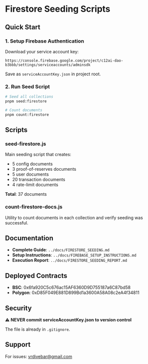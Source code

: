 # Firestore Seeding Scripts

## Quick Start

### 1. Setup Firebase Authentication

Download your service account key:
```
https://console.firebase.google.com/project/c12ai-dao-b3bbb/settings/serviceaccounts/adminsdk
```

Save as `serviceAccountKey.json` in project root.

### 2. Run Seed Script

```bash
# Seed all collections
pnpm seed:firestore

# Count documents
pnpm count:firestore
```

## Scripts

### seed-firestore.js
Main seeding script that creates:
- 5 config documents
- 3 proof-of-reserves documents
- 5 user documents
- 20 transaction documents
- 4 rate-limit documents

**Total**: 37 documents

### count-firestore-docs.js
Utility to count documents in each collection and verify seeding was successful.

## Documentation

- **Complete Guide**: `../docs/FIRESTORE_SEEDING.md`
- **Setup Instructions**: `../docs/FIREBASE_SETUP_INSTRUCTIONS.md`
- **Execution Report**: `../docs/FIRESTORE_SEEDING_REPORT.md`

## Deployed Contracts

- **BSC**: 0x6fa920C5c676ac15AF6360D9D755187a6C87bd58
- **Polygon**: 0xD85F049E881D899Bd1a3600A58A08c2eA4f34811

## Security

⚠️ **NEVER commit serviceAccountKey.json to version control**

The file is already in `.gitignore`.

## Support

For issues: vrdivebar@gmail.com